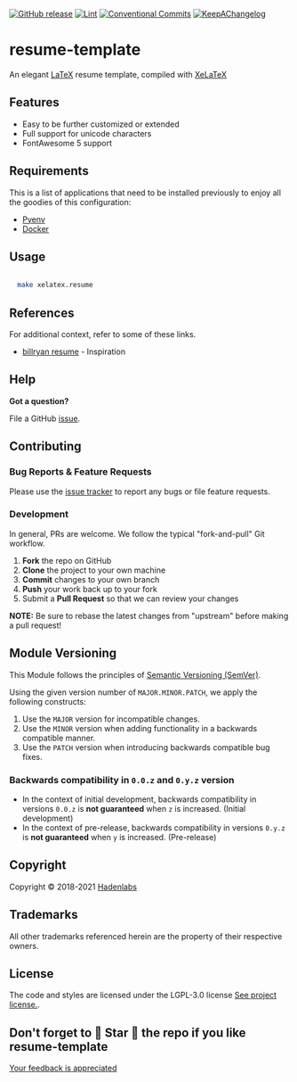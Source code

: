<!--


  ** DO NOT EDIT THIS FILE
  **
  ** 1) Make all changes to `README.yaml`
  ** 2) Run`make readme` to rebuild this file.
  **
  ** (We maintain HUNDREDS of open source projects. This is how we maintain our sanity.)
  **


  -->

 

 [![GitHub release](https://img.shields.io/github/release/hadenlabs/resume-template?style=flat-square)](https://github.com/hadenlabs/resume-template/releases/latest) [![Lint](https://img.shields.io/github/workflow/status/hadenlabs/resume-template/lint-code)](https://github.com/hadenlabs/resume-template/actions?workflow=lint-code) [![Conventional Commits](https://img.shields.io/badge/Conventional%20Commits-1.0.0-yellow)](https://conventionalcommits.org) [![KeepAChangelog](https://img.shields.io/badge/Keep%20A%20Changelog-1.0.0-%23E05735)](https://keepachangelog.com)

# resume-template

 An elegant [LaTeX](https://www.latex-project.org/) resume template, compiled with [XeLaTeX](https://www.overleaf.com/learn/latex/XeLaTeX) 




## Features
- Easy to be further customized or extended
- Full support for unicode characters
- FontAwesome 5 support










## Requirements


This is a list of applications that need to be installed previously to enjoy all the goodies of this configuration:

- [Pyenv](https://github.com/pyenv/pyenv)
- [Docker](https://www.docker.com/)






## Usage

```bash

  make xelatex.resume

```












## References

For additional context, refer to some of these links.

* [billryan resume](https://github.com/billryan/resume) - Inspiration



## Help

**Got a question?**

File a GitHub [issue](https://github.com/hadenlabs/resume-template/issues).

## Contributing

### Bug Reports & Feature Requests

Please use the [issue tracker](https://github.com/hadenlabs/resume-template/issues) to report any bugs or file feature requests.

### Development

In general, PRs are welcome. We follow the typical "fork-and-pull" Git workflow.

1.  **Fork** the repo on GitHub
2.  **Clone** the project to your own machine
3.  **Commit** changes to your own branch
4.  **Push** your work back up to your fork
5.  Submit a **Pull Request** so that we can review your changes

**NOTE:** Be sure to rebase the latest changes from "upstream" before making a pull request!

## Module Versioning

This Module follows the principles of [Semantic Versioning (SemVer)](https://semver.org/).

Using the given version number of `MAJOR.MINOR.PATCH`, we apply the following constructs:

1. Use the `MAJOR` version for incompatible changes.
1. Use the `MINOR` version when adding functionality in a backwards compatible manner.
1. Use the `PATCH` version when introducing backwards compatible bug fixes.

### Backwards compatibility in `0.0.z` and `0.y.z` version

- In the context of initial development, backwards compatibility in versions `0.0.z` is **not guaranteed** when `z` is
  increased. (Initial development)
- In the context of pre-release, backwards compatibility in versions `0.y.z` is **not guaranteed** when `y` is
  increased. (Pre-release)




## Copyright

Copyright © 2018-2021 [Hadenlabs](https://hadenlabs.com)



## Trademarks

All other trademarks referenced herein are the property of their respective owners.






## License

The code and styles are licensed under the LGPL-3.0 license [See project license.](LICENSE).



## Don't forget to 🌟 Star 🌟 the repo if you like resume-template

[Your feedback is appreciated](https://github.com/hadenlabs/resume-template/issues)

